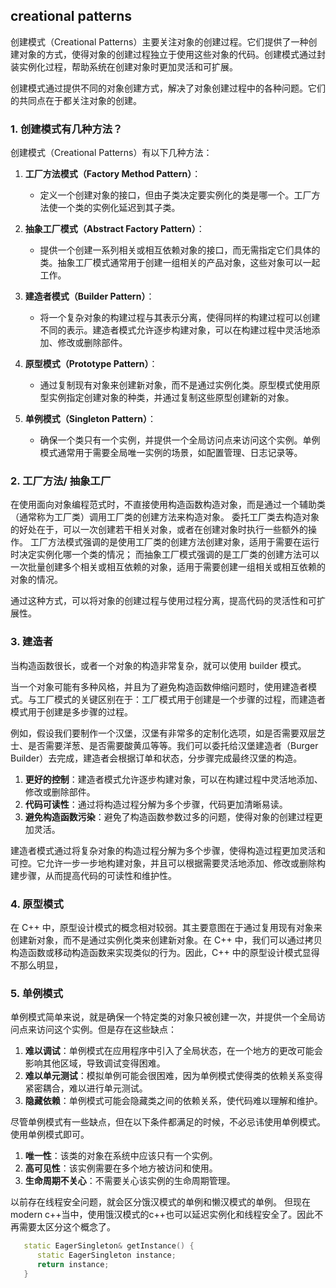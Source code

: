 ## creational patterns

创建模式（Creational Patterns）主要关注对象的创建过程。它们提供了一种创建对象的方式，使得对象的创建过程独立于使用这些对象的代码。创建模式通过封装实例化过程，帮助系统在创建对象时更加灵活和可扩展。

创建模式通过提供不同的对象创建方式，解决了对象创建过程中的各种问题。它们的共同点在于都关注对象的创建。

### 1. 创建模式有几种方法？

创建模式（Creational Patterns）有以下几种方法：

1. **工厂方法模式（Factory Method Pattern）**：
   - 定义一个创建对象的接口，但由子类决定要实例化的类是哪一个。工厂方法使一个类的实例化延迟到其子类。

2. **抽象工厂模式（Abstract Factory Pattern）**：
   - 提供一个创建一系列相关或相互依赖对象的接口，而无需指定它们具体的类。抽象工厂模式通常用于创建一组相关的产品对象，这些对象可以一起工作。

3. **建造者模式（Builder Pattern）**：
   - 将一个复杂对象的构建过程与其表示分离，使得同样的构建过程可以创建不同的表示。建造者模式允许逐步构建对象，可以在构建过程中灵活地添加、修改或删除部件。

4. **原型模式（Prototype Pattern）**：
   - 通过复制现有对象来创建新对象，而不是通过实例化类。原型模式使用原型实例指定创建对象的种类，并通过复制这些原型创建新的对象。

5. **单例模式（Singleton Pattern）**：
   - 确保一个类只有一个实例，并提供一个全局访问点来访问这个实例。单例模式通常用于需要全局唯一实例的场景，如配置管理、日志记录等。

### 2. 工厂方法/ 抽象工厂

在使用面向对象编程范式时，不直接使用构造函数构造对象，而是通过一个辅助类（通常称为工厂类）调用工厂类的创建方法来构造对象。
委托工厂类去构造对象的好处在于，可以一次创建若干相关对象，或者在创建对象时执行一些额外的操作。
工厂方法模式强调的是使用工厂类的创建方法创建对象，适用于需要在运行时决定实例化哪一个类的情况；
而抽象工厂模式强调的是工厂类的创建方法可以一次批量创建多个相关或相互依赖的对象，适用于需要创建一组相关或相互依赖的对象的情况。

通过这种方式，可以将对象的创建过程与使用过程分离，提高代码的灵活性和可扩展性。

### 3. 建造者

当构造函数很长，或者一个对象的构造非常复杂，就可以使用 builder 模式。

当一个对象可能有多种风格，并且为了避免构造函数伸缩问题时，使用建造者模式。与工厂模式的关键区别在于：工厂模式用于创建是一个步骤的过程，而建造者模式用于创建是多步骤的过程。

例如，假设我们要制作一个汉堡，汉堡有非常多的定制化选项，如是否需要双层芝士、是否需要洋葱、是否需要酸黄瓜等等。我们可以委托给汉堡建造者（Burger Builder）去完成，建造者会根据订单和状态，分步骤完成最终汉堡的构造。

1. **更好的控制**：建造者模式允许逐步构建对象，可以在构建过程中灵活地添加、修改或删除部件。
2. **代码可读性**：通过将构造过程分解为多个步骤，代码更加清晰易读。
3. **避免构造函数污染**：避免了构造函数参数过多的问题，使得对象的创建过程更加灵活。

建造者模式通过将复杂对象的构造过程分解为多个步骤，使得构造过程更加灵活和可控。它允许一步一步地构建对象，并且可以根据需要灵活地添加、修改或删除构建步骤，从而提高代码的可读性和维护性。

### 4. 原型模式

在 C++ 中，原型设计模式的概念相对较弱。其主要意图在于通过复用现有对象来创建新对象，而不是通过实例化类来创建新对象。在 C++ 中，我们可以通过拷贝构造函数或移动构造函数来实现类似的行为。因此，C++ 中的原型设计模式显得不那么明显，

### 5. 单例模式

单例模式简单来说，就是确保一个特定类的对象只被创建一次，并提供一个全局访问点来访问这个实例。但是存在这些缺点：

1. **难以调试**：单例模式在应用程序中引入了全局状态，在一个地方的更改可能会影响其他区域，导致调试变得困难。
2. **难以单元测试**：模拟单例可能会很困难，因为单例模式使得类的依赖关系变得紧密耦合，难以进行单元测试。
3. **隐藏依赖**：单例模式可能会隐藏类之间的依赖关系，使代码难以理解和维护。

尽管单例模式有一些缺点，但在以下条件都满足的时候，不必忌讳使用单例模式。使用单例模式即可。

1. **唯一性**：该类的对象在系统中应该只有一个实例。
2. **高可见性**：该实例需要在多个地方被访问和使用。
3. **生命周期不关心**：不需要关心该实例的生命周期管理。

以前存在线程安全问题，就会区分饿汉模式的单例和懒汉模式的单例。
但现在modern c++当中，使用饿汉模式的c++也可以延迟实例化和线程安全了。因此不再需要太区分这个概念了。
```c++
   static EagerSingleton& getInstance() {
      static EagerSingleton instance;
      return instance;
   }
```